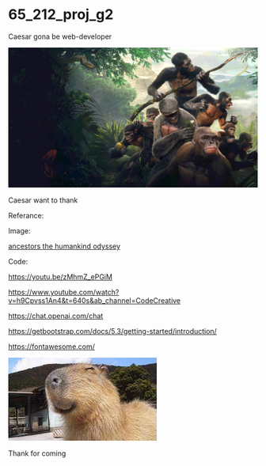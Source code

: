 # 65_212_proj_g2


Caesar gona be web-developer


![alt text](web/app/static/img/gitWallpaper.jpg)


Caesar want to thank


Referance:

  Image:
  
  [ancestors the humankind odyssey](https://community.pcgamingwiki.com/files/file/1378-ancestors-the-humankind-odyssey-ultrawide-mod/)
  
  
  Code: 
  
  
  https://youtu.be/zMhmZ_ePGiM
  
  
  https://www.youtube.com/watch?v=h9Cpvss1An4&t=640s&ab_channel=CodeCreative 
  
  
  https://chat.openai.com/chat 
  
  
  https://getbootstrap.com/docs/5.3/getting-started/introduction/ 
  
  
  https://fontawesome.com/
  
  
  ![alt text](web/app/static/img/capybara_smile.jpg)
  
  
Thank for coming
  
